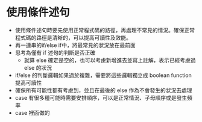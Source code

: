 # 使用條件述句
* 使用條件述句時要先使用正常程式碼的路徑，再處理不常見的情況。確保正常程式碼的路徑是清晰的，可以提高可讀性及效能。
* 再一連串的if/else if中，將最常見的狀況放在最前面
* 思考為僅有 if 述句的判斷是否正確
	* 就算 else 確定是空的，也可以考慮新增進去並寫上註解，表示已經考慮過 else 的狀況
* if/else 的判斷邏輯如果過於複雜，需要將這些邏輯獨立成 boolean function 提高可讀性
* 確保所有可能性都有考慮到，並且在最後的 else 作為不會發生的狀況去處理
* case 有很多種可能時需要安排順序，可以是正常情況、子母順序或是發生頻率
* case 裡面做的
<!--stackedit_data:
eyJoaXN0b3J5IjpbLTE3MjY5MTkxMjAsMjU1MjEzMjY5LC00Mz
A4NDcyNzhdfQ==
-->